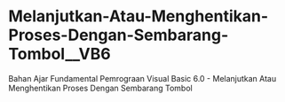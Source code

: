 # Melanjutkan-Atau-Menghentikan-Proses-Dengan-Sembarang-Tombol__VB6
Bahan Ajar Fundamental Pemrograan Visual Basic 6.0 - Melanjutkan Atau Menghentikan Proses Dengan Sembarang Tombol
